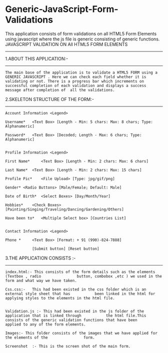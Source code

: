 Generic-JavaScript-Form-Validations
===================================

This application consists of form validations on all HTML5 Form Elements using javascript where the js file is generic consisting of generic functions.
JAVASCRIPT VALIDATION ON All HTML5 FORM ELEMENTS
* * * * * * * * * * * * * * * * * * * * * * * * * * * * * * * * * * * *

  

1.ABOUT THIS APPLICATION:-
* * * * * * * * * * * * * * * * * * * * * 

	The main base of the application is to validate a HTML5 FORM using a GENERIC JAVASCRIPT . Here we can check each field whether it is validating or not. There is a progress bar which increments on  successful completion of each validation and displays a success message after completion of  all the validations.


2.SKELETON STRUCTURE OF THE FORM:-
* * * * * * * * * * * * * * * * * * * * *  * * * *

	Account Information	<Legend>

	Username*	<Text Box> [Length - Min: 5 chars: Max: 8 chars; Type: Alphanumeric]

	Password*	<Text Box> [Decoded; Length - Max: 6 chars; Type: Alphanumeric]


	Profile Information	<Legend>

	First Name* 	<Text Box> [Length - Min: 2 chars: Max: 6 chars] 

	Last Name*	<Text Box> [Length - Min: 2 chars: Max: 15 chars] 

	Profile Pic*	<File Upload> [Type: jpg/gif/png]

	Gender*	<Radio Buttons> [Male/Female; Default: Male]

	Date of Birth*	<Select Boxes> [Day/Month/Year]

	Hobbies*	<Check Boxes> [Painting/Singing/Traveling/Dancing/Gardening/Others]

	Have been to*	<Multiple Select box> [Countries List]


	Contact Information	<Legend>

	Phone * 	<Text Box> [Format: + 91 (990)-824-7888] 
										
				[Submit button] [Reset button]


3.THE APPLICATION CONSISTS :-
* * * * * * * * * * * * * * * * * * * * *

	index.html:- This consists of the form details such as the elements (Textbox , radio 				button, combobox ,etc ) we used in the form and what way we have taken. 

	Css.css:-   This had been existed in the css folder which is an external style sheet that has 			been linked in the html for applying styles to the elements in the html file.

	
	Validation.js :- This had been existed in the js folder of the application that is linked through 			the html file.This consists of the generic validation functions that have been 			applied to any of the form elements.

	Images:- This folder consists of the images that we have applied for the elements of the 			    form.

	Screenshot  :- This is the screen shot of the main form.




     

